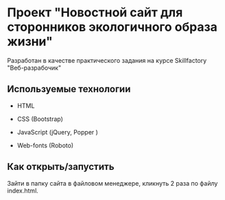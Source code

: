 ﻿# Проект "Новостной сайт для сторонников экологичного образа жизни"

Разработан в качестве практического задания на курсе Skillfactory "Веб-разрабочик"


## Используемые технологии

* HTML

* CSS (Bootstrap)

* JavaScript (jQuery, Popper )

* Web-fonts (Roboto)

## Как открыть/запустить

Зайти в папку сайта в файловом менеджере, кликнуть 2 раза по файлу index.html.

